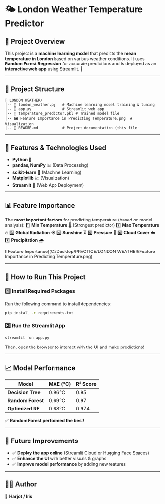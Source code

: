 # 🌤️ London Weather Temperature Predictor

## 📌 Project Overview
This project is a **machine learning model** that predicts the **mean temperature in London** based on various weather conditions. It uses **Random Forest Regression** for accurate predictions and is deployed as an **interactive web app** using Streamlit. 🚀

---

## 📂 Project Structure
```
📁 LONDON WEATHER/
│-- 📜 london_weather.py   # Machine learning model training & tuning
│-- 📜 app.py              # Streamlit web app
│-- 📜 temperature_predictor.pkl # Trained model file
│-- 🖼️ Feature Importance in Predicting Temperature.png  # Visualization
│-- 📜 README.md           # Project documentation (this file)
```

---

## 🔧 Features & Technologies Used
- **Python** 🐍
- **pandas, NumPy** 📊 (Data Processing)
- **scikit-learn** 🤖 (Machine Learning)
- **Matplotlib** 📈 (Visualization)
- **Streamlit** 🎨 (Web App Deployment)

---

## 📊 Feature Importance
The **most important factors** for predicting temperature (based on model analysis):
1️⃣ **Min Temperature** 🌡️ (Strongest predictor)
2️⃣ **Max Temperature** 🔥
3️⃣ **Global Radiation** ☀️
4️⃣ **Sunshine** ⏳
5️⃣ **Pressure** 📏
6️⃣ **Cloud Cover** ☁️
7️⃣ **Precipitation** 🌧️

![Feature Importance](C:/Desktop/PRACTICE/LONDON WEATHER/Feature Importance in Predicting Temperature.png)

---

## 🚀 How to Run This Project
### **1️⃣ Install Required Packages**
Run the following command to install dependencies:
```sh
pip install -r requirements.txt
```

### **2️⃣ Run the Streamlit App**
```sh
streamlit run app.py
```
Then, open the browser to interact with the UI and make predictions!

---

## 📈 Model Performance
| Model           | MAE (°C)  | R² Score |
|----------------|----------|---------|
| **Decision Tree**  | 0.96°C  | 0.95    |
| **Random Forest**  | 0.69°C  | 0.97    |
| **Optimized RF**  | 0.68°C  | 0.974   |

✅ **Random Forest performed the best!**

---

## 🎯 Future Improvements
- ✅ **Deploy the app online** (Streamlit Cloud or Hugging Face Spaces)
- ✅ **Enhance the UI** with better visuals & graphs
- ✅ **Improve model performance** by adding new features

---

## 👨‍💻 Author
🚀 **Harjot / Iris** 

